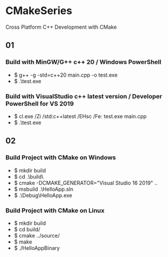 # CMakeSeries
Cross Platform C++ Development with CMake

## 01

### Build with MinGW/G++ c++ 20 / Windows PowerShell

- $ g++ -g -std=c++20 main.cpp -o test.exe
- $ .\test.exe

### Build with VisualStudio c++ latest version / Developer PowerShell for VS 2019

- $ cl.exe /Zi /std:c++latest /EHsc /Fe: test.exe main.cpp
- $ .\test.exe

## 02

### Build Project with CMake on Windows

- $ mkdir build 
- $ cd .\build\
- $ cmake -DCMAKE_GENERATOR="Visual Studio 16 2019" ..
- $ msbuild .\HelloApp.sln
- $ .\Debug\HelloApp.exe

### Build Project with CMake on Linux

- $ mkdir build
- $ cd build/
- $ cmake ../source/
- $ make
- $ ./HelloAppBinary